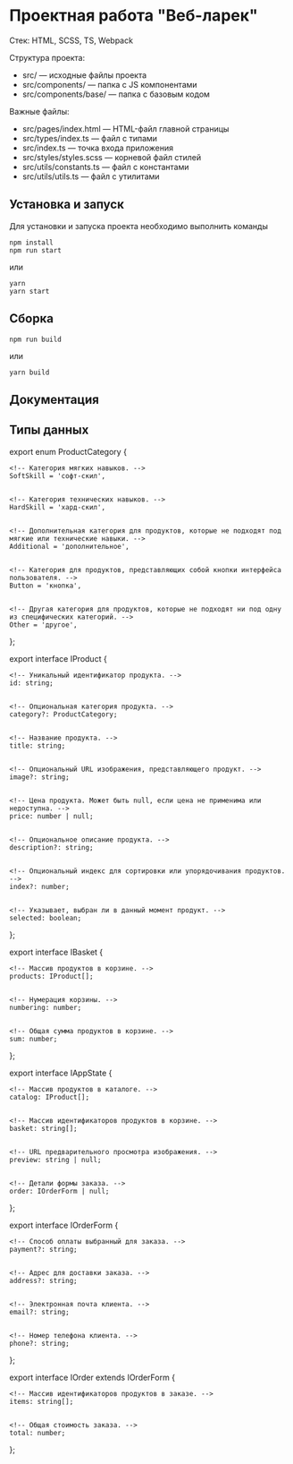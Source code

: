 # Проектная работа "Веб-ларек"

Стек: HTML, SCSS, TS, Webpack

Структура проекта:
- src/ — исходные файлы проекта
- src/components/ — папка с JS компонентами
- src/components/base/ — папка с базовым кодом

Важные файлы:
- src/pages/index.html — HTML-файл главной страницы
- src/types/index.ts — файл с типами
- src/index.ts — точка входа приложения
- src/styles/styles.scss — корневой файл стилей
- src/utils/constants.ts — файл с константами
- src/utils/utils.ts — файл с утилитами

## Установка и запуск
Для установки и запуска проекта необходимо выполнить команды

```
npm install
npm run start
```

или

```
yarn
yarn start
```
## Сборка

```
npm run build
```

или

```
yarn build
```

## Документация 

## Типы данных

<!-- Представляет категорию продукта. -->
export enum ProductCategory {

    <!-- Категория мягких навыков. -->
    SoftSkill = 'софт-скил',


    <!-- Категория технических навыков. -->
    HardSkill = 'хард-скил',


    <!-- Дополнительная категория для продуктов, которые не подходят под мягкие или технические навыки. -->
    Additional = 'дополнительное',


    <!-- Категория для продуктов, представляющих собой кнопки интерфейса пользователя. -->
    Button = 'кнопка',


    <!-- Другая категория для продуктов, которые не подходят ни под одну из специфических категорий. -->
    Other = 'другое',
};

<!-- Представляет продукт. -->
export interface IProduct {

    <!-- Уникальный идентификатор продукта. -->
    id: string;


    <!-- Опциональная категория продукта. -->
    category?: ProductCategory;


    <!-- Название продукта. -->
    title: string;


    <!-- Опциональный URL изображения, представляющего продукт. -->
    image?: string;


    <!-- Цена продукта. Может быть null, если цена не применима или недоступна. -->
    price: number | null;


    <!-- Опциональное описание продукта. -->
    description?: string;


    <!-- Опциональный индекс для сортировки или упорядочивания продуктов. -->
    index?: number;


    <!-- Указывает, выбран ли в данный момент продукт. -->
    selected: boolean;
};

<!-- Представляет корзину с продуктами. -->
export interface IBasket {

    <!-- Массив продуктов в корзине. -->
    products: IProduct[];


    <!-- Нумерация корзины. -->
    numbering: number;


    <!-- Общая сумма продуктов в корзине. -->
    sum: number;
};

<!-- Представляет состояние приложения. -->
export interface IAppState {

    <!-- Массив продуктов в каталоге. -->
    catalog: IProduct[];


    <!-- Массив идентификаторов продуктов в корзине. -->
    basket: string[];


    <!-- URL предварительного просмотра изображения. -->
    preview: string | null;


    <!-- Детали формы заказа. -->
    order: IOrderForm | null;
};

<!-- Представляет детали формы заказа. -->
export interface IOrderForm {

    <!-- Способ оплаты выбранный для заказа. -->
    payment?: string;


    <!-- Адрес для доставки заказа. -->
    address?: string;


    <!-- Электронная почта клиента. -->
    email?: string;


    <!-- Номер телефона клиента. -->
    phone?: string;
};

<!-- Представляет заказ содержащий товары и итоговую сумму. -->
export interface IOrder extends IOrderForm {

    <!-- Массив идентификаторов продуктов в заказе. -->
    items: string[];


    <!-- Общая стоимость заказа. -->
    total: number;
};